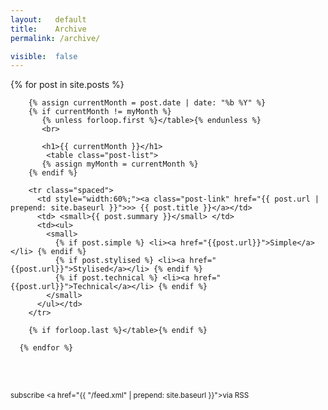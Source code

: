```yaml
---
layout:   default
title:    Archive
permalink: /archive/

visible:  false
---
```


<style type="text/css">
  
  tr.spaced > td
  {
    padding-bottom: 1em;
  }

</style>

<div class="home">
      {% for post in site.posts %}

        {% assign currentMonth = post.date | date: "%b %Y" %}
        {% if currentMonth != myMonth %}
           {% unless forloop.first %}</table>{% endunless %}
           <br>

           <h1>{{ currentMonth }}</h1>
            <table class="post-list">
           {% assign myMonth = currentMonth %}
        {% endif %}
        
        <tr class="spaced">
          <td style="width:60%;"><a class="post-link" href="{{ post.url | prepend: site.baseurl }}">>> {{ post.title }}</a></td>
          <td> <small>{{ post.summary }}</small> </td>
          <td><ul>
            <small>
              {% if post.simple %} <li><a href="{{post.url}}">Simple</a></li> {% endif %}
              {% if post.stylised %} <li><a href="{{post.url}}">Stylised</a></li> {% endif %}
              {% if post.technical %} <li><a href="{{post.url}}">Technical</a></li> {% endif %}
            </small>
          </ul></td>
        </tr>
        
        {% if forloop.last %}</table>{% endif %}
      
      {% endfor %}
      

  <br><br><small><p class="rss-subscribe">subscribe <a href="{{ "/feed.xml" | prepend: site.baseurl }}">via RSS</a></p></small>

</div>

